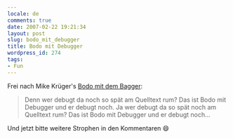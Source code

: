 ```yaml
---
locale: de
comments: true
date: 2007-02-22 19:21:34
layout: post
slug: bodo_mit_debugger
title: Bodo mit Debugger
wordpress_id: 274
tags:
- Fun
---
```


Frei nach Mike Krüger's [Bodo mit dem Bagger](http://www.lyricscrawler.com/song/71245.html):

> Denn wer debugt da noch so spät am Quelltext rum?
> Das ist Bodo mit Debugger und er debugt noch.
> Ja wer debugt da so spät noch am Quelltext rum?
> Das ist Bodo mit Debugger und er debugt noch...

Und jetzt bitte weitere Strophen in den Kommentaren :smile: 
